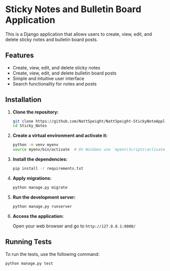 # Sticky Notes and Bulletin Board Application

This is a Django application that allows users to create, view, edit, and delete sticky notes and bulletin board posts.

## Features

- Create, view, edit, and delete sticky notes
- Create, view, edit, and delete bulletin board posts
- Simple and intuitive user interface
- Search functionality for notes and posts

## Installation

1. **Clone the repository:**

    ```bash
    git clone https://github.com/NattSpeight/NattSpeight-StickyNoteApplication.git
    cd Sticky_Notes
    ```

2. **Create a virtual environment and activate it:**

    ```bash
    python -m venv myenv
    source myenv/bin/activate  # On Windows use `myenv\Scripts\activate`
    ```

3. **Install the dependencies:**

    ```bash
    pip install -r requirements.txt
    ```

4. **Apply migrations:**

    ```bash
    python manage.py migrate
    ```

5. **Run the development server:**

    ```bash
    python manage.py runserver
    ```

6. **Access the application:**

    Open your web browser and go to `http://127.0.0.1:8000/`

## Running Tests

To run the tests, use the following command:

```bash
python manage.py test
